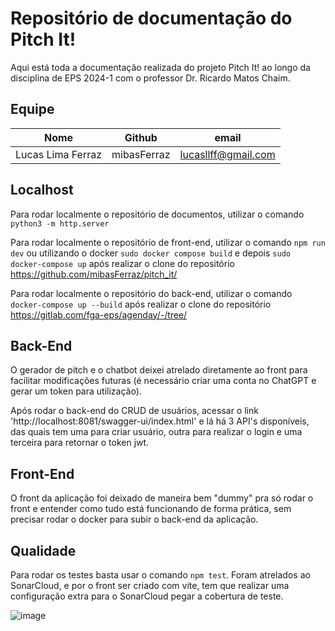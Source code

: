 # Repositório de documentação do Pitch It!

Aqui está toda a documentação realizada do projeto Pitch It! ao longo da disciplina de EPS 2024-1 com o professor Dr. Ricardo Matos Chaim.

## Equipe
| Nome | Github | email |
|------|--------|-------|
| Lucas Lima Ferraz | mibasFerraz | lucasllff@gmail.com |

## Localhost 
Para rodar localmente o repositório de documentos, utilizar o comando `python3 -m http.server`

Para rodar localmente o repositório de front-end, utilizar o comando `npm run dev` ou utilizando o docker `sudo docker compose build` e depois `sudo docker-compose up` após realizar o clone do repositório https://github.com/mibasFerraz/pitch_it/

Para rodar localmente o repositório do back-end, utilizar o comando `docker-compose up --build` após realizar o clone do repositório https://gitlab.com/fga-eps/agenday/-/tree/

## Back-End
O gerador de pitch e o chatbot deixei atrelado diretamente ao front para facilitar modificações futuras (é necessário criar uma conta no ChatGPT e gerar um token para utilização). 

Após rodar o back-end do CRUD de usuários, acessar o link 'http://localhost:8081/swagger-ui/index.html' e lá há 3 API's disponíveis, das quais tem uma para criar usuário, outra para realizar o login e uma terceira para retornar o token jwt.

## Front-End
O front da aplicação foi deixado de maneira bem "dummy" pra só rodar o front e entender como tudo está funcionando de forma prática, sem precisar rodar o docker para subir o back-end da aplicação.


## Qualidade
Para rodar os testes basta usar o comando `npm test`. Foram atrelados ao SonarCloud, e por o front ser criado com vite, tem que realizar uma configuração extra para o SonarCloud pegar a cobertura de teste.

![image](https://github.com/mibasFerraz/pitch_it_docs/assets/50213258/810765c8-c8c2-4f85-927f-2d4fe899c8b1)

